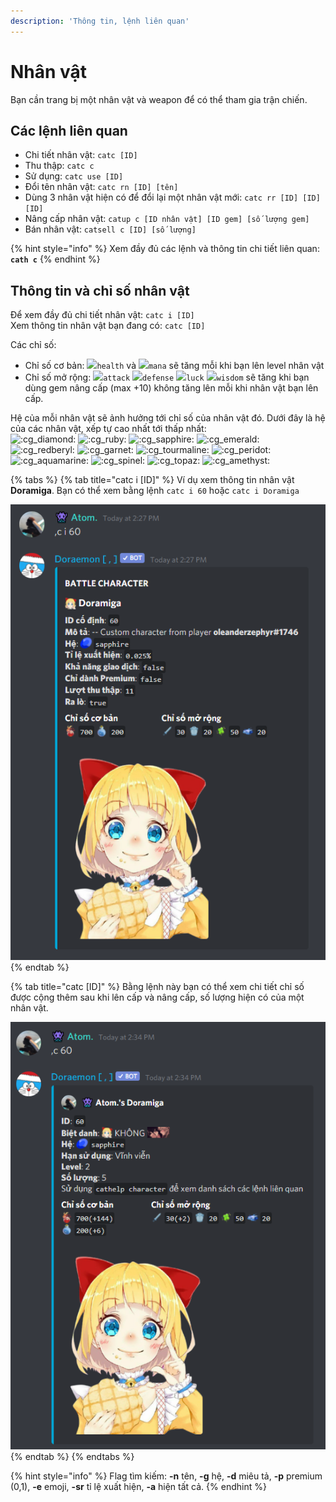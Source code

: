 ```yaml
---
description: 'Thông tin, lệnh liên quan'
---
```


# Nhân vật

Bạn cần trang bị một nhân vật và weapon để có thể tham gia trận chiến.

## Các lệnh liên quan

* Chi tiết nhân vật: `catc [ID]`
* Thu thập: `catc c`
* Sử dụng: `catc use [ID]`
* Đổi tên nhân vật: `catc rn [ID] [tên]`
* Dùng 3 nhân vật hiện có để đổi lại một nhân vật mới: `catc rr [ID] [ID] [ID]`
* Nâng cấp nhân vật: `catup c [ID nhân vật] [ID gem] [số lượng gem]`
* Bán nhân vật: `catsell c [ID] [số lượng]`

{% hint style="info" %}
Xem đầy đủ các lệnh và thông tin chi tiết liên quan: **`cath c`**
{% endhint %}

## Thông tin và chỉ số nhân vật

Để xem đầy đủ chi tiết nhân vật: `catc i [ID]`  
Xem thông tin nhân vật bạn đang có: `catc [ID]`

Các chỉ số:

* Chỉ số cơ bản:  ![](https://cdn.discordapp.com/emojis/689390995426902085.png?v=1)`health` và ![](https://cdn.discordapp.com/emojis/689390782590877728.png?v=1)`mana` sẽ tăng mỗi khi bạn lên level nhân vật
* Chỉ số mở rộng:  ![](https://cdn.discordapp.com/emojis/689391538601852959.png?v=1)`attack` ![](https://cdn.discordapp.com/emojis/693700331216830474.png?v=1)`defense` ![](https://cdn.discordapp.com/emojis/689391282350588106.png?v=1)`luck` ![](https://cdn.discordapp.com/emojis/689391102100635728.png?v=1)`wisdom` sẽ tăng khi bạn dùng gem nâng cấp \(max +10\) không tăng lên mỗi khi nhân vật bạn lên cấp.

Hệ của mỗi nhân vật sẽ ảnh hưởng tới chỉ số của nhân vật đó. Dưới đây là hệ của các nhân vật, xếp tự cao nhất tới thấp nhất:  
 ![:cg\_diamond:](https://cdn.discordapp.com/emojis/738724431463186464.png?v=1) ![:cg\_ruby:](https://cdn.discordapp.com/emojis/738777573953241118.png?v=1) ![:cg\_sapphire:](https://cdn.discordapp.com/emojis/738921428048674928.png?v=1) ![:cg\_emerald:](https://cdn.discordapp.com/emojis/739040196170874890.png?v=1) ![:cg\_redberyl:](https://cdn.discordapp.com/emojis/739043518126882906.png?v=1) ![:cg\_garnet:](https://cdn.discordapp.com/emojis/738778672198189166.png?v=1) ![:cg\_tourmaline:](https://cdn.discordapp.com/emojis/739036103683604612.png?v=1) ![:cg\_peridot:](https://cdn.discordapp.com/emojis/739028508579332127.png?v=1) ![:cg\_aquamarine:](https://cdn.discordapp.com/emojis/739041316608147540.png?v=1) ![:cg\_spinel:](https://cdn.discordapp.com/emojis/738724431395946577.png?v=1) ![:cg\_topaz:](https://cdn.discordapp.com/emojis/738661520388522054.png?v=1) ![:cg\_amethyst:](https://cdn.discordapp.com/emojis/738333917710516317.png?v=1)

{% tabs %}
{% tab title="catc i \[ID\]" %}
Ví dụ xem thông tin nhân vật **Doramiga**. Bạn có thể xem bằng lệnh `catc i 60` hoặc `catc i Doramiga`

![Th&#xF4;ng tin nh&#xE2;n v&#x1EAD;t ID Doramiga](../../.gitbook/assets/image%20%285%29.png)
{% endtab %}

{% tab title="catc \[ID\]" %}
Bằng lệnh này bạn có thể xem chi tiết chỉ số được cộng thêm sau khi lên cấp và nâng cấp, số lượng hiện có của một nhân vật.

![Th&#xF4;ng tin Doramiga b&#x1EA1;n &#x111;ang s&#x1EDF; h&#x1EEF;u](../../.gitbook/assets/image%20%286%29.png)
{% endtab %}
{% endtabs %}

{% hint style="info" %}
Flag tìm kiếm: **-n** tên, **-g** hệ, **-d** miêu tả, **-p** premium \(0,1\), **-e** emoji, **-sr** tỉ lệ xuất hiện, **-a** hiện tất cả.
{% endhint %}

